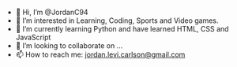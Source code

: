 - 👋 Hi, I’m @JordanC94
- 👀 I’m interested in Learning, Coding, Sports and Video games.
- 🌱 I’m currently learning Python and have learned HTML, CSS and JavaScript
- 💞️ I’m looking to collaborate on ...
- 📫 How to reach me: jordan.levi.carlson@gmail.com

<!---
JordanC94/JordanC94 is a ✨ special ✨ repository because its `README.md` (this file) appears on your GitHub profile.
You can click the Preview link to take a look at your changes.
--->
